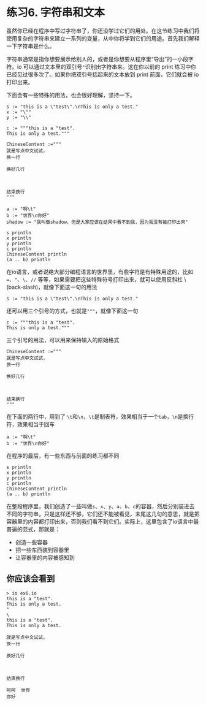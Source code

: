 # 练习6. 字符串和文本

虽然你已经在程序中写过字符串了，你还没学过它们的用处。在这节练习中我们将使用复杂的字符串来建立一系列的变量，从中你将学到它们的用途。首先我们解释一下字符串是什么。

字符串通常是指你想要展示给别人的，或者是你想要从程序里“导出”的一小段字符。io 可以通过文本里的双引号`"`识别出字符串来。这在你以前的 print 练习中你已经见过很多次了。如果你把双引号括起来的文本放到 print 前面，它们就会被 io 打印出来。

下面会有一些特殊的用法，也会很好理解，坚持一下。

```
s := "this is a \"test\".\nThis is only a test."
x := "\""
y := "\\"

c := """this is a "test".
This is only a test."""

ChineseContent :=""" 
就是写点中文试试，
换一行

换好几行



结束换行
"""

a := "啊\t"
b := "世界\n你好"
shadow := "我叫做shadow，但是大家应该在结果中看不到我，因为我没有被打印出来"

s println
x println
y println
c println
ChineseContent println
(a .. b) println
```

在io语言，或者说绝大部分编程语言的世界里，有些字符是有特殊用途的，比如 `=`、`"`、`\`、`//` 等等，如果需要把这些特殊符号打印出来，就可以使用反斜杠 \\(back-slash)，就像下面这一句的用法

```
s := "this is a \"test\".\nThis is only a test."
```

还可以用三个引号的方式，也就是`"""`，就像下面这一句

```
c := """this is a "test".
This is only a test."""
```

三个引号的用法，可以用来保持输入的原始格式

```
ChineseContent :=""" 
就是写点中文试试，
换一行

换好几行



结束换行
"""
```

在下面的两行中，用到了 `\t`和`\n`，`\t`是制表符，效果相当于一个`tab`，`\n`是换行符，效果相当于回车

```
a := "啊\t"
b := "世界\n你好"
```

在程序的最后，有一些东西与前面的练习都不同

```
s println
x println
y println
c println
ChineseContent println
(a .. b) println
```

在整段程序里，我们创造了一些叫做`s`、`x`、`y`、`a`、`b`、`c`的容器，然后分别装进去不同的字符串，只是这样还不够，它们还不能被看见，末尾这几句的意思，就是把容器里的内容都打印出来，否则我们看不到它们。实际上，这里包含了io语言中最普遍的范式，那就是：

-   创造一些容器
-   把一些东西装到容器里
-   让容器里的内容被感知到

## 你应该会看到

```
> io ex6.io
this is a "test".
This is only a test.
"
\
this is a "test".
This is only a test.
 
就是写点中文试试，
换一行

换好几行



结束换行

呵呵	世界
你好
```